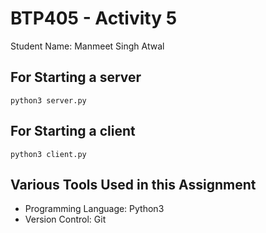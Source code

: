 # BTP405 - Activity 5
Student Name: Manmeet Singh Atwal

## For Starting a server
```
python3 server.py
```

## For Starting a client
```
python3 client.py
```

## Various Tools Used in this Assignment
- Programming Language: Python3
- Version Control: Git
